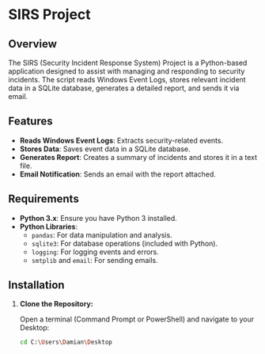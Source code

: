 # SIRS Project

## Overview

The SIRS (Security Incident Response System) Project is a Python-based application designed to assist with managing and responding to security incidents. The script reads Windows Event Logs, stores relevant incident data in a SQLite database, generates a detailed report, and sends it via email.

## Features

- **Reads Windows Event Logs**: Extracts security-related events.
- **Stores Data**: Saves event data in a SQLite database.
- **Generates Report**: Creates a summary of incidents and stores it in a text file.
- **Email Notification**: Sends an email with the report attached.

## Requirements

- **Python 3.x**: Ensure you have Python 3 installed.
- **Python Libraries**:
  - `pandas`: For data manipulation and analysis.
  - `sqlite3`: For database operations (included with Python).
  - `logging`: For logging events and errors.
  - `smtplib` and `email`: For sending emails.

## Installation

1. **Clone the Repository:**

   Open a terminal (Command Prompt or PowerShell) and navigate to your Desktop:
   ```sh
   cd C:\Users\Damian\Desktop
